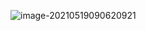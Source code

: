 ![image-20210519090620921](C:\Users\12723\AppData\Roaming\Typora\typora-user-images\image-20210519090620921.png)